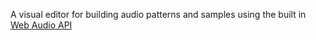 A visual editor for building audio patterns and samples using the built in [Web Audio API](https://developer.mozilla.org/en-US/docs/Web/API/Web_Audio_API)

